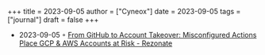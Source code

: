 +++
title = 2023-09-05
author = ["Cyneox"]
date = 2023-09-05
tags = ["journal"]
draft = false
+++

-   2023-09-05 ◦ [From GitHub to Account Takeover: Misconfigured Actions Place GCP &amp; AWS Accounts at Risk - Rezonate](https://www.rezonate.io/blog/github-misconfigurations-put-gcp-aws-in-account-takeover-risk/?utm_source=reddit&utm_medium=social&)
